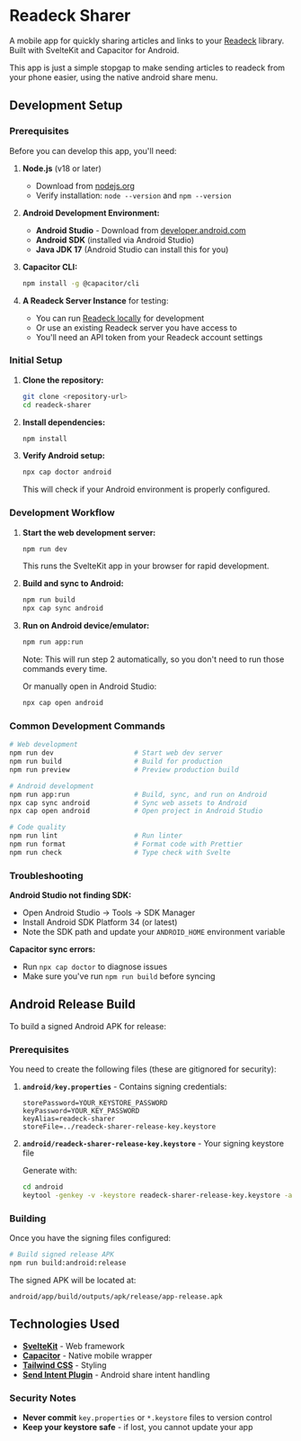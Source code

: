 # Readeck Sharer

A mobile app for quickly sharing articles and links to your [Readeck](https://readeck.org/) library. Built with SvelteKit and Capacitor for Android.

This app is just a simple stopgap to make sending articles to readeck from your phone easier, using the native android share menu.

## Development Setup

### Prerequisites

Before you can develop this app, you'll need:

1. **Node.js** (v18 or later)
   - Download from [nodejs.org](https://nodejs.org/)
   - Verify installation: `node --version` and `npm --version`

2. **Android Development Environment:**
   - **Android Studio** - Download from [developer.android.com](https://developer.android.com/studio)
   - **Android SDK** (installed via Android Studio)
   - **Java JDK 17** (Android Studio can install this for you)

3. **Capacitor CLI:**

   ```bash
   npm install -g @capacitor/cli
   ```

4. **A Readeck Server Instance** for testing:
   - You can run [Readeck locally](https://readeck.org/en/docs/installation/) for development
   - Or use an existing Readeck server you have access to
   - You'll need an API token from your Readeck account settings

### Initial Setup

1. **Clone the repository:**

   ```bash
   git clone <repository-url>
   cd readeck-sharer
   ```

2. **Install dependencies:**

   ```bash
   npm install
   ```

3. **Verify Android setup:**
   ```bash
   npx cap doctor android
   ```
   This will check if your Android environment is properly configured.

### Development Workflow

1. **Start the web development server:**

   ```bash
   npm run dev
   ```

   This runs the SvelteKit app in your browser for rapid development.

2. **Build and sync to Android:**

   ```bash
   npm run build
   npx cap sync android
   ```

3. **Run on Android device/emulator:**

   ```bash
   npm run app:run
   ```

   Note: This will run step 2 automatically, so you don't need to run those commands every time.

   Or manually open in Android Studio:

   ```bash
   npx cap open android
   ```

### Common Development Commands

```bash
# Web development
npm run dev                    # Start web dev server
npm run build                  # Build for production
npm run preview                # Preview production build

# Android development
npm run app:run                # Build, sync, and run on Android
npx cap sync android           # Sync web assets to Android
npx cap open android           # Open project in Android Studio

# Code quality
npm run lint                   # Run linter
npm run format                 # Format code with Prettier
npm run check                  # Type check with Svelte
```

### Troubleshooting

**Android Studio not finding SDK:**

- Open Android Studio → Tools → SDK Manager
- Install Android SDK Platform 34 (or latest)
- Note the SDK path and update your `ANDROID_HOME` environment variable

**Capacitor sync errors:**

- Run `npx cap doctor` to diagnose issues
- Make sure you've run `npm run build` before syncing

## Android Release Build

To build a signed Android APK for release:

### Prerequisites

You need to create the following files (these are gitignored for security):

1. **`android/key.properties`** - Contains signing credentials:

   ```properties
   storePassword=YOUR_KEYSTORE_PASSWORD
   keyPassword=YOUR_KEY_PASSWORD
   keyAlias=readeck-sharer
   storeFile=../readeck-sharer-release-key.keystore
   ```

2. **`android/readeck-sharer-release-key.keystore`** - Your signing keystore file

   Generate with:

   ```bash
   cd android
   keytool -genkey -v -keystore readeck-sharer-release-key.keystore -alias readeck-sharer -keyalg RSA -keysize 2048 -validity 10000
   ```

### Building

Once you have the signing files configured:

```bash
# Build signed release APK
npm run build:android:release
```

The signed APK will be located at:

```
android/app/build/outputs/apk/release/app-release.apk
```

## Technologies Used

- **[SvelteKit](https://kit.svelte.dev/)** - Web framework
- **[Capacitor](https://capacitorjs.com/)** - Native mobile wrapper
- **[Tailwind CSS](https://tailwindcss.com/)** - Styling
- **[Send Intent Plugin](https://github.com/carsten-klaffke/send-intent)** - Android share intent handling

### Security Notes

- **Never commit** `key.properties` or `*.keystore` files to version control
- **Keep your keystore safe** - if lost, you cannot update your app
